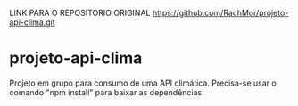 LINK PARA O REPOSITORIO ORIGINAL https://github.com/RachMor/projeto-api-clima.git

# projeto-api-clima
Projeto em grupo para consumo de uma API climática.
Precisa-se usar o comando "npm install" para baixar as dependências.